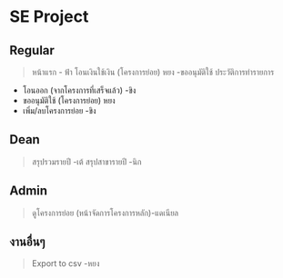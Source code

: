 # SE Project
## Regular
> หน้าแรก - ฟ้า
> โอนเงินใช้เงิน (โครงการย่อย) หยง
   -ขออนุมัติใช้ 
> ประวัติการทำรายการ
  - โอนออก (จากโครงการที่เสร็จแล้ว) -ขิง
  - ขออนุมัติใช้ (โครงการย่อย) หยง
  - เพิ่ม/ลบโครงการย่อย -ขิง
## Dean
> สรุปรวมรายปี -เต้
> สรุปสาขารายปี -นิก

## Admin
> ดูโครงการย่อย (หน้าจัดการโครงการหลัก)-แดเนียล
## งานอื่นๆ
> Export to csv -หยง 
